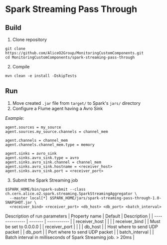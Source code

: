 # Spark Streaming Pass Through

## Build
1. Clone repository
 ~~~
 git clone https://github.com/AliceO2Group/MonitoringCustomComponents.git 
 cd MonitoringCustomComponents/spark-streaming-pass-through
 ~~~
2. Compile
 ~~~
 mvn clean -e install -DskipTests
 ~~~

## Run
1. Move created `.jar` file from `target/` to Spark's `jars/` directory
2. Configure a Flume agent having a Avro Sink 

*Example:*
 ~~~
agent.sources = my_source
agent.sources.my_source.channels = channel_mem

agent.channels = channel_mem
agent.channels.channel_mem.type = memory

agent.sinks = avro_sink
agent.sinks.avro_sink.type = avro
agent.sinks.avro_sink.channel = channel_mem
agent.sinks.avro_sink.hostname = <receiver_host>
agent.sinks.avro_sink.port = <receiver_port>
 ~~~

3. Submit the Spark Streaming job
```
$SPARK_HOME/bin/spark-submit --class ch.cern.alice.o2.spark.streaming.SparkStreamingAggregator \
  --master local[*] $SPARK_HOME/jars/spark-streaming-pass-through-1.0-SNAPSHOT.jar \ 
  <receiver_bind> <receiver_port> <db_host> <db_port> <batch_interval>
```

Description of run parameters
| Property name  | Default | Description |
| -------------- | ------- | ----------- |
| receiver_host  |         | |
| receiver_bind  |         | Must be set to 0.0.0.0 |
| receiver_port  |         | |
| db_host  |         | Host where to send UDP packet |
| db_port  |         | Port where to send UDP packet |
| batch_interval  |         | Batch interval in milliseconds of Spark Streaming job. > 20ms |
